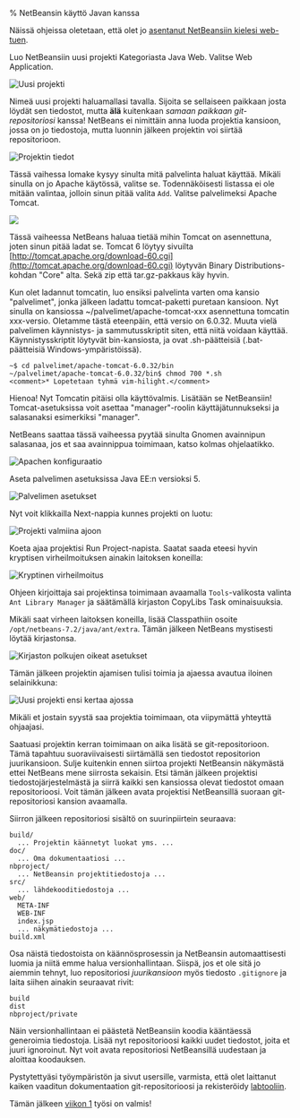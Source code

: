 % NetBeansin käyttö Javan kanssa
<!-- tags: viikko1,viikko2-usefull -->

Näissä ohjeissa oletetaan, että olet jo [asentanut NetBeansiin kielesi web-tuen](index.html#web-tuen-asentaminen).

Luo NetBeansiin uusi projekti Kategoriasta Java Web.
Valitse Web Application.

![Uusi projekti]({{myimgdir}}java1-project.png)

Nimeä uusi projekti haluamallasi tavalla. 
Sijoita se sellaiseen paikkaan josta löydät sen tiedostot,
mutta **älä** kuitenkaan _samaan paikkaan git-repositoriosi_ kanssa!
NetBeans ei nimittäin anna luoda projektia kansioon, jossa on jo tiedostoja,
mutta luonnin jälkeen projektin voi siirtää repositorioon.

![Projektin tiedot]({{myimgdir}}java2.png)

Tässä vaihessa lomake kysyy sinulta mitä palvelinta
haluat käyttää. Mikäli sinulla on jo Apache käytössä, valitse se.
Todennäköisesti listassa ei ole mitään valintaa, jolloin sinun pitää valita `Add`.
Valitse palvelimeksi Apache Tomcat.

![]({{myimgdir}}java3-addserver.png)

Tässä vaiheessa NetBeans haluaa tietää mihin Tomcat on asennettuna, joten sinun pitää ladat se.
Tomcat 6 löytyy sivuilta [http://tomcat.apache.org/download-60.cgi](http://tomcat.apache.org/download-60.cgi) 
löytyvän Binary Distributions-kohdan "Core" alta. Sekä zip että tar.gz-pakkaus käy hyvin.

Kun olet ladannut tomcatin, luo ensiksi palvelinta varten oma kansio "palvelimet", jonka jälkeen ladattu tomcat-paketti puretaan kansioon.
Nyt sinulla on kansiossa ~/palvelimet/apache-tomcat-xxx asennettuna tomcatin xxx-versio. Oletamme tästä eteenpäin, että versio on 6.0.32.
Muuta vielä palvelimen käynnistys- ja sammutusskriptit siten, että niitä voidaan käyttää. 
Käynnistysskriptit löytyvät bin-kansiosta, ja ovat .sh-päätteisiä (.bat-päätteisiä Windows-ympäristöissä).

~~~~
~$ cd palvelimet/apache-tomcat-6.0.32/bin
~/palvelimet/apache-tomcat-6.0.32/bin$ chmod 700 *.sh
<comment>* Lopetetaan tyhmä vim-hilight.</comment>
~~~~

Hienoa! Nyt Tomcatin pitäisi olla käyttövalmis. Lisätään se NetBeansiin!
Tomcat-asetuksissa voit asettaa "manager"-roolin käyttäjätunnukseksi ja salasanaksi esimerkiksi "manager".

NetBeans saattaa tässä vaiheessa pyytää sinulta Gnomen avainnipun salasanaa, jos et saa avainnippua toimimaan, katso kolmas ohjelaatikko.

![Apachen konfiguraatio]({{myimgdir}}java4-configure-apache.png)

Aseta palvelimen asetuksissa Java EE:n versioksi 5.

![Palvelimen asetukset]({{myimgdir}}java5.png)

Nyt voit klikkailla Next-nappia kunnes projekti on luotu:

![Projekti valmiina ajoon]({{myimgdir}}java6-readyToCompile.png)

Koeta ajaa projektisi Run Project-napista. 
Saatat saada eteesi hyvin kryptisen virheilmoituksen
ainakin laitoksen koneilla:

![Kryptinen virheilmoitus]({{myimgdir}}java7-virhe.png)

Ohjeen kirjoittaja sai projektinsa toimimaan
avaamalla `Tools`-valikosta 
valinta `Ant Library Manager` ja
säätämällä kirjaston CopyLibs Task ominaisuuksia.

Mikäli saat virheen laitoksen koneilla, lisää Classpathiin
osoite `/opt/netbeans-7.2/java/ant/extra`.
Tämän jälkeen NetBeans mystisesti löytää kirjastonsa.

![Kirjaston polkujen oikeat asetukset]({{myimgdir}}java8-tools-antLibraryManager.png)

Tämän jälkeen projektin ajamisen tulisi toimia
ja ajaessa avautua iloinen selainikkuna:

![Uusi projekti ensi kertaa ajossa]({{myimgdir}}java-final.png)

Mikäli et jostain syystä saa projektia toimimaan,
ota viipymättä yhteyttä ohjaajasi.

Saatuasi projektin kerran toimimaan on aika lisätä se git-repositorioon.
Tämä tapahtuu suoraviivaisesti siirtämällä sen tiedostot 
repositorion juurikansioon.
Sulje kuitenkin ennen siirtoa projekti NetBeansin näkymästä ettei NetBeans mene siirrosta sekaisin.
Etsi tämän jälkeen projektisi tiedostojärjestelmästä
ja siirrä kaikki sen kansiossa olevat tiedostot 
omaan repositorioosi. 
Voit tämän jälkeen avata projektisi NetBeansillä
suoraan git-repositoriosi kansion avaamalla.

Siirron jälkeen repositoriosi sisältö on suurinpiirtein seuraava:

~~~
build/
  ... Projektin käännetyt luokat yms. ...
doc/
  ... Oma dokumentaatiosi ...
nbproject/
  ... NetBeansin projektitiedostoja ...
src/
  ... lähdekooditiedostoja ...
web/
  META-INF
  WEB-INF
  index.jsp
  ... näkymätiedostoja ...
build.xml
~~~

Osa näistä tiedostoista on käännösprosessin ja NetBeansin automaattisesti luomia ja niitä emme halua versionhallintaan.
Siispä, jos et ole sitä jo aiemmin tehnyt, luo repositoriosi _juurikansioon_ myös tiedosto
`.gitignore` ja laita siihen ainakin seuraavat rivit:

~~~
build
dist
nbproject/private
~~~

Näin versionhallintaan ei päästetä NetBeansiin koodia kääntäessä 
generoimia tiedostoja.
Lisää nyt repositorioosi kaikki uudet tiedostot, joita et juuri ignoroinut.
Nyt voit avata repositoriosi NetBeansillä uudestaan ja aloittaa koodauksen.

<last>

Pystytettyäsi työympäristön ja sivut usersille,
varmista, että olet laittanut kaiken vaaditun dokumentaation
git-repositorioosi ja
rekisteröidy 
[labtooliin](http://tsoha-labtool.herokuapp.com/register).

Tämän jälkeen [viikon 1]({{rootdir}}aikataulu/viikkopalautukset/viikko1.html)
työsi on valmis!

</last>
